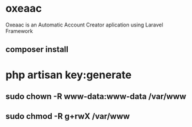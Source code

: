 # oxeaac
Oxeaac is an Automatic Account Creator aplication using Laravel Framework

## composer install
# php artisan key:generate

## sudo chown -R www-data:www-data /var/www
## sudo chmod -R g+rwX /var/www 

